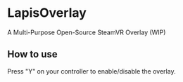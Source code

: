 # LapisOverlay
A Multi-Purpose Open-Source SteamVR Overlay (WIP)

## How to use
Press "Y" on your controller to enable/disable the overlay.
